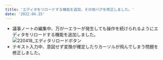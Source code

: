```yaml
---
title: 'エディタをリロードする機能を追加、その他バグを修正しました。'
date: '2022.04.15'
---
```


- 議事ノートの編集中、万が一エラーが発生しても操作を続けられるようにエディタをリロードする機能を追加しました。
![220418_エディタリロードボタン](https://user-images.githubusercontent.com/92074639/163775255-44d85ee6-5633-462b-8b39-c35046b2d210.png)
- テキスト入力中、意図せず変換が確定したりカーソルが飛んでしまう問題を修正しました。
